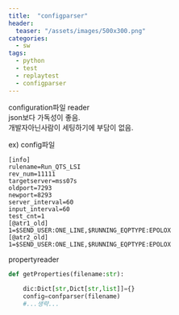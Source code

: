 ```yaml
---
title:  "configparser"
header:
  teaser: "/assets/images/500x300.png"
categories: 
  - sw
tags:
  - python
  - test
  - replaytest
  - configparser
---
```


configuration파일 reader   
json보다 가독성이 좋음.   
개발자아닌사람이 세팅하기에 부담이 없음.   

ex)
config파일
```
[info]
rulename=Run_QTS_LSI
rev_num=11111
targetserver=mss07s
oldport=7293
newport=8293
server_interval=60
input_interval=60
test_cnt=1
[@atr1_old]
1=$SEND_USER:ONE_LINE,$RUNNING_EQPTYPE:EPOLOX
[@atr2_old]
1=$SEND_USER:ONE_LINE,$RUNNING_EQPTYPE:EPOLOX

```

propertyreader
```python
def getProperties(filename:str):
    
    dic:Dict[str,Dict[str,list]]={}
    config=confparser(filename)
    #...생략...
```   
   
   
   
   
<!-- 다른 글
<hr/>
<ul>
  {% for post in site.posts %}
    <li>
      <a href="{{ post.url }}">{{ post.title }}</a>
    </li>
  {% endfor %}
</ul> -->
